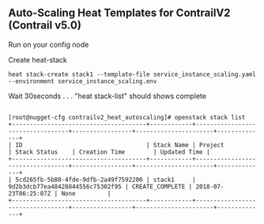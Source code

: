 ## Auto-Scaling Heat Templates for ContrailV2 (Contrail v5.0)

Run on your config node

Create heat-stack
```
heat stack-create stack1 --template-file service_instance_scaling.yaml --environment service_instance_scaling.env
```

Wait 30seconds . . . "heat stack-list" should shows complete
```

[root@nugget-cfg contrailv2_heat_autoscaling]# openstack stack list
+--------------------------------------+------------+----------------------------------+-----------------+----------------------+--------------+
| ID                                   | Stack Name | Project                          | Stack Status    | Creation Time        | Updated Time |
+--------------------------------------+------------+----------------------------------+-----------------+----------------------+--------------+
| 5cd265fb-5b80-4fde-9dfb-2a49f7592200 | stack1     | 9d2b3dcb77ea48428844556c75302f95 | CREATE_COMPLETE | 2018-07-23T06:25:07Z | None         |
+--------------------------------------+------------+----------------------------------+-----------------+----------------------+--------------+
```

